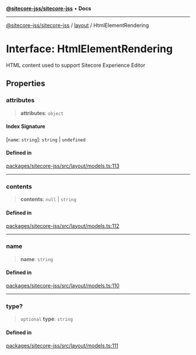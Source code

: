 [**@sitecore-jss/sitecore-jss**](../../README.md) • **Docs**

***

[@sitecore-jss/sitecore-jss](../../README.md) / [layout](../README.md) / HtmlElementRendering

# Interface: HtmlElementRendering

HTML content used to support Sitecore Experience Editor

## Properties

### attributes

> **attributes**: `object`

#### Index Signature

 \[`name`: `string`\]: `string` \| `undefined`

#### Defined in

[packages/sitecore-jss/src/layout/models.ts:113](https://github.com/Sitecore/jss/blob/128550df8a6d97c68d280bb21ab377d096352bb5/packages/sitecore-jss/src/layout/models.ts#L113)

***

### contents

> **contents**: `null` \| `string`

#### Defined in

[packages/sitecore-jss/src/layout/models.ts:112](https://github.com/Sitecore/jss/blob/128550df8a6d97c68d280bb21ab377d096352bb5/packages/sitecore-jss/src/layout/models.ts#L112)

***

### name

> **name**: `string`

#### Defined in

[packages/sitecore-jss/src/layout/models.ts:110](https://github.com/Sitecore/jss/blob/128550df8a6d97c68d280bb21ab377d096352bb5/packages/sitecore-jss/src/layout/models.ts#L110)

***

### type?

> `optional` **type**: `string`

#### Defined in

[packages/sitecore-jss/src/layout/models.ts:111](https://github.com/Sitecore/jss/blob/128550df8a6d97c68d280bb21ab377d096352bb5/packages/sitecore-jss/src/layout/models.ts#L111)
